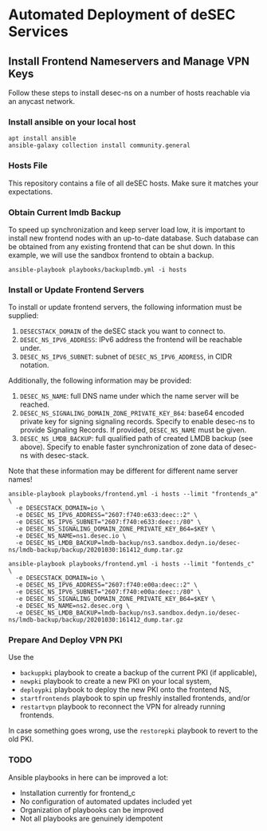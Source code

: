 # Automated Deployment of deSEC Services

## Install Frontend Nameservers and Manage VPN Keys

Follow these steps to install desec-ns on a number of hosts reachable via an anycast network.

### Install ansible on your local host

```
apt install ansible
ansible-galaxy collection install community.general
```

### Hosts File

This repository contains a file of all deSEC hosts. Make sure it matches your expectations.


### Obtain Current lmdb Backup

To speed up synchronization and keep server load low, it is important to install new frontend nodes with an up-to-date
database. Such database can be obtained from any existing frontend that can be shut down. In this example,
we will use the sandbox frontend to obtain a backup.

```shell script
ansible-playbook playbooks/backuplmdb.yml -i hosts
```

### Install or Update Frontend Servers

To install or update frontend servers, the following information must be supplied:

1. `DESECSTACK_DOMAIN` of the deSEC stack you want to connect to.
1. `DESEC_NS_IPV6_ADDRESS`: IPv6 address the frontend will be reachable under.
1. `DESEC_NS_IPV6_SUBNET`: subnet of `DESEC_NS_IPV6_ADDRESS`, in CIDR notation.

Additionally, the following information may be provided:

1. `DESEC_NS_NAME`: full DNS name under which the name server will be reached.
1. `DESEC_NS_SIGNALING_DOMAIN_ZONE_PRIVATE_KEY_B64`: base64 encoded private key for signing signaling records.
    Specify to enable desec-ns to provide Signaling Records. If provided, `DESEC_NS_NAME` must be given.
1. `DESEC_NS_LMDB_BACKUP`: full qualified path of created LMDB backup (see above). Specify to enable faster
    synchronization of zone data of desec-ns with desec-stack.

Note that these information may be different for different name server names!

```shell script
ansible-playbook playbooks/frontend.yml -i hosts --limit "frontends_a" \
  -e DESECSTACK_DOMAIN=io \
  -e DESEC_NS_IPV6_ADDRESS="2607:f740:e633:deec::2" \
  -e DESEC_NS_IPV6_SUBNET="2607:f740:e633:deec::/80" \
  -e DESEC_NS_SIGNALING_DOMAIN_ZONE_PRIVATE_KEY_B64=$KEY \
  -e DESEC_NS_NAME=ns1.desec.io \
  -e DESEC_NS_LMDB_BACKUP=lmdb-backup/ns3.sandbox.dedyn.io/desec-ns/lmdb-backup/backup/20201030:161412_dump.tar.gz
```

```shell script
ansible-playbook playbooks/frontend.yml -i hosts --limit "fontends_c" \
  -e DESECSTACK_DOMAIN=io \
  -e DESEC_NS_IPV6_ADDRESS="2607:f740:e00a:deec::2" \
  -e DESEC_NS_IPV6_SUBNET="2607:f740:e00a:deec::/80" \
  -e DESEC_NS_SIGNALING_DOMAIN_ZONE_PRIVATE_KEY_B64=$KEY \
  -e DESEC_NS_NAME=ns2.desec.org \
  -e DESEC_NS_LMDB_BACKUP=lmdb-backup/ns3.sandbox.dedyn.io/desec-ns/lmdb-backup/backup/20201030:161412_dump.tar.gz
```

### Prepare And Deploy VPN PKI

Use the 

- `backuppki` playbook to create a backup of the current PKI (if applicable),
- `newpki` playbook to create a new PKI on your local system,
- `deploypki` playbook to deploy the new PKI onto the frontend NS, 
- `startfrontends` playbook to spin up freshly installed frontends, and/or
- `restartvpn` playbook to reconnect the VPN for already running frontends.

In case something goes wrong, use the `restorepki` playbook to revert to the old PKI.


### TODO

Ansible playbooks in here can be improved a lot:

- Installation currently for frontend_c
- No configuration of automated updates included yet
- Organization of playbooks can be improved
- Not all playbooks are genuinely idempotent
